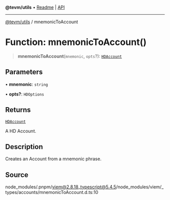**@tevm/utils** • [Readme](../README.md) \| [API](../globals.md)

***

[@tevm/utils](../README.md) / mnemonicToAccount

# Function: mnemonicToAccount()

> **mnemonicToAccount**(`mnemonic`, `opts`?): [`HDAccount`](../type-aliases/HDAccount.md)

## Parameters

• **mnemonic**: `string`

• **opts?**: `HDOptions`

## Returns

[`HDAccount`](../type-aliases/HDAccount.md)

A HD Account.

## Description

Creates an Account from a mnemonic phrase.

## Source

node\_modules/.pnpm/viem@2.8.18\_typescript@5.4.5/node\_modules/viem/\_types/accounts/mnemonicToAccount.d.ts:10

